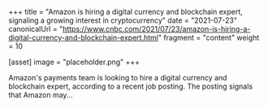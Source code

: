 +++
title = "Amazon is hiring a digital currency and blockchain expert, signaling a growing interest in cryptocurrency"
date = "2021-07-23"
canonicalUrl = "https://www.cnbc.com/2021/07/23/amazon-is-hiring-a-digital-currency-and-blockchain-expert.html"
fragment = "content"
weight = 10

[asset]
    image = "placeholder.png"
+++

Amazon's payments team is looking to hire a digital currency and blockchain 
expert, according to a recent job posting. The posting signals that Amazon 
may...
